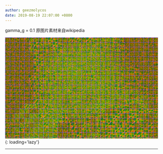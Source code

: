 ```yaml
---
author: geezmolycos
date: 2019-08-19 22:07:00 +0800
---
```

gamma_g = 0.1 原图片素材来自wikipedia

![](/assets/images/qq-zone/2019-08-19-fourier.png){: loading='lazy'}

---
